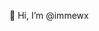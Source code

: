 👋 Hi, I’m @immewx


<!---
immewx/immewx is a ✨ special ✨ repository because its `README.md` (this file) appears on your GitHub profile.
You can click the Preview link to take a look at your changes.
--->
